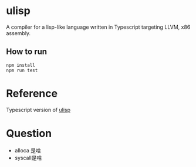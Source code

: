 # ulisp

A compiler for a lisp-like language written in Typescript targeting LLVM, x86 assembly.


## How to run

```
npm install
npm run test
```
# Reference

Typescript version of [ulisp](https://github.com/eatonphil/ulisp)

# Question

* alloca 是啥
* syscall是啥
